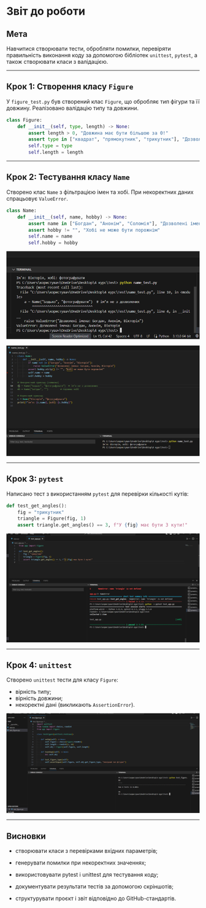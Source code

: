 # Звіт до роботи

## Мета

Навчитися створювати тести, обробляти помилки, перевіряти правильність виконання коду за допомогою бібліотек `unittest`, `pytest`, а також створювати класи з валідацією.

---

## Крок 1: Створення класу `Figure`

У `figure_test.py` був створений клас `Figure`, що обробляє тип фігури та її довжину. Реалізовано валідацію типу та довжини.

```python
class Figure:
    def __init__(self, type, length) -> None:
        assert length > 0, "Довжина має бути більшою за 0!"
        assert type in ["квадрат", "прямокутник", "трикутник"], "Дозволені фігури: квадрат, прямокутник, трикутник"
        self.type = type
        self.length = length
```



---

## Крок 2: Тестування класу `Name`

Створено клас `Name` з фільтрацією імен та хобі. При некоректних даних спрацьовує `ValueError`.

```python
class Name:
    def __init__(self, name, hobby) -> None:
        assert name in ["Богдан", "Анонім", "Соломія"], "Дозволені імена: Богдан, Анонім, Соломія"
        assert hobby != "", "Хобі не може бути порожнім"
        self.name = name
        self.hobby = hobby
```

![Помилка ValueError](https://github.com/vzelinka/testing_vika/blob/main/image/nametest1(ValueError).png?raw=true)


![Коректне виконання](https://github.com/vzelinka/testing_vika/blob/main/image/nametest1(%D0%BF%D1%80%D0%B0%D0%B2%D0%B8%D0%BB%D1%8C%D0%BD%D0%B8%D0%B9).png?raw=true)


---

## Крок 3: `pytest`

Написано тест з використанням `pytest` для перевірки кількості кутів:

```python
def test_get_angles():
    fig = "трикутник"
    triangle = Figure(fig, 1)
    assert triangle.get_angles() == 3, f"У {fig} має бути 3 кути!"
```

![pytest passed](https://github.com/vzelinka/testing_vika/blob/main/image/testapp(passed).png?raw=true)


---

## Крок 4: `unittest`

Створено `unittest` тести для класу `Figure`:

- вірність типу;
- вірність довжини;
- некоректні дані (викликають `AssertionError`).

![unittest успішно](https://github.com/vzelinka/testing_vika/blob/main/image/testfigure.png?raw=true)


---

## Висновки

- створювати класи з перевірками вхідних параметрів;

- генерувати помилки при некоректних значеннях;

- використовувати pytest і unittest для тестування коду;

- документувати результати тестів за допомогою скріншотів;

- структурувати проєкт і звіт відповідно до GitHub-стандартів.
